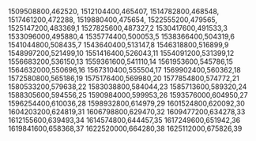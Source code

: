 1509508800,462520,
1512104400,465407,
1514782800,468548,
1517461200,472288,
1519880400,475654,
1522555200,479565,
1525147200,483369,1
1527825600,487327,2
1530417600,491533,3
1533096000,495880,4
1535774400,500053,5
1538366400,504319,6
1541044800,508435,7
1543640400,513147,8
1546318800,516899,9
1548997200,521499,10
1551416400,526043,11
1554091200,531399,12
1556683200,536150,13
1559361600,541110,14
1561953600,545786,15
1564632000,550696,16
1567310400,555504,17
1569902400,560362,18
1572580800,565186,19
1575176400,569980,20
1577854800,574772,21
1580533200,579638,22
1583038800,584044,23
1585713600,589320,24
1588305600,594556,25
1590984000,599953,26
1593576000,604950,27
1596254400,610036,28
1598932800,614979,29
1601524800,620092,30
1604203200,624819,31
1606798800,629470,32
1609477200,634278,33
1612155600,639493,34
1614574800,644457,35
1617249600,651942,36
1619841600,658368,37
1622520000,664280,38
1625112000,675826,39
